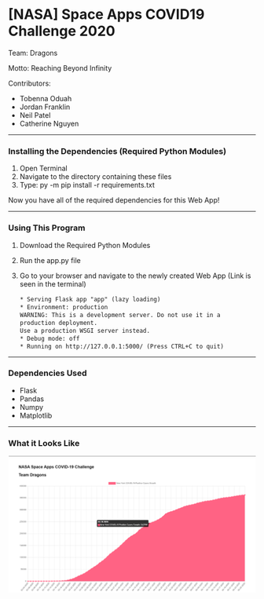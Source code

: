 # [NASA] Space Apps COVID19 Challenge 2020

Team: Dragons

Motto: Reaching Beyond Infinity

Contributors:
+ Tobenna Oduah
+ Jordan Franklin
+ Neil Patel
+ Catherine Nguyen

---
### Installing the Dependencies (Required Python Modules)
1. Open Terminal
2. Navigate to the directory containing these files
3. Type: py -m pip install -r requirements.txt 

Now you have all of the required dependencies for this Web App!

---
### Using This Program
1. Download the Required Python Modules
2. Run the app.py file
3. Go to your browser and navigate to the newly created Web App (Link is seen in the terminal)

    ```
    * Serving Flask app "app" (lazy loading)
    * Environment: production
    WARNING: This is a development server. Do not use it in a production deployment.
    Use a production WSGI server instead.
    * Debug mode: off
    * Running on http://127.0.0.1:5000/ (Press CTRL+C to quit)
    ```
---
### Dependencies Used
+ Flask
+ Pandas
+ Numpy
+ Matplotlib
---
### What it Looks Like
<img src="web_app_image.PNG">
